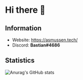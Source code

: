 # Hi there 👋

## Information
- Website: https://asmussen.tech/
- Discord: **Bastian#4686**

## Statistics
![Anurag's GitHub stats](https://github-readme-stats.vercel.app/api?username=bastianasmussen)
